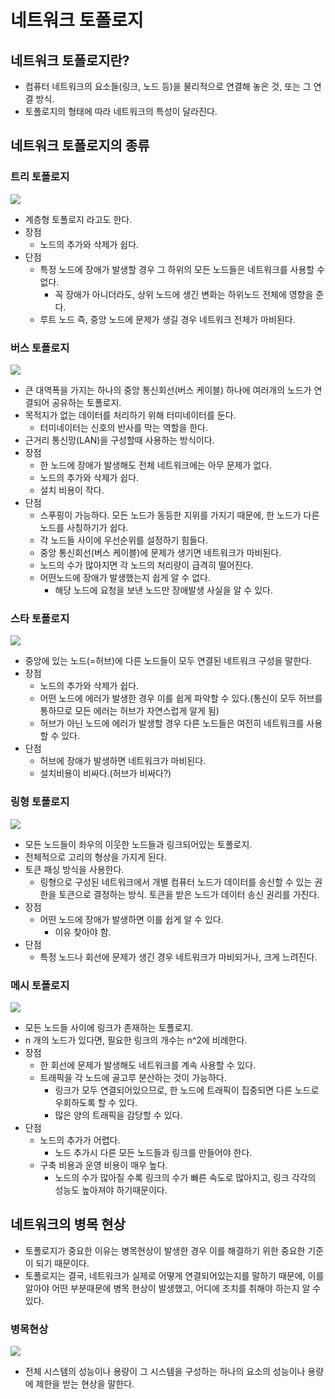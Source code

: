 # 네트워크 토폴로지
## 네트워크 토폴로지란?
- 컴퓨터 네트워크의 요소들(링크, 노드 등)을 물리적으로 연결해 놓은 것, 또는 그 연결 방식.
- 토폴로지의 형태에 따라 네트워크의 특성이 달라진다.
## 네트워크 토폴로지의 종류
### 트리 토폴로지
<img src="/이미지/네트워크/네트워크 토폴로지/트리 토폴로지.jpeg">

- 계층형 토폴로지 라고도 한다.
- 장점
    - 노드의 추가와 삭제가 쉽다.
- 단점
    - 특정 노드에 장애가 발생할 경우 그 하위의 모든 노드들은 네트워크를 사용할 수 없다.
        - 꼭 장애가 아니더라도, 상위 노드에 생긴 변화는 하위노드 전체에 영향을 준다.
    - 루트 노드 즉, 중앙 노드에 문제가 생길 경우 네트워크 전체가 마비된다.
### 버스 토폴로지
<img src="/이미지/네트워크/네트워크 토폴로지/버스 토폴로지.jpeg">

- 큰 대역폭을 가지는 하나의 중앙 통신회선(버스 케이블) 하나에 여러개의 노드가 연결되어 공유하는 토폴로지.
- 목적지가 없는 데이터를 처리하기 위해 터미네이터를 둔다.
    - 터미네이터는 신호의 반사를 막는 역할을 한다.
- 근거리 통신망(LAN)을 구성할때 사용하는 방식이다.
- 장점
    - 한 노드에 장애가 발생해도 전체 네트워크에는 아무 문제가 없다.
    - 노드의 추가와 삭제가 쉽다.
    - 설치 비용이 작다.
- 단점
    - 스푸핑이 가능하다. 모든 노드가 동등한 지위를 가지기 때문에, 한 노드가 다른 노드를 사칭하기가 쉽다.
    - 각 노드들 사이에 우선순위를 설정하기 힘들다. 
    - 중앙 통신회선(버스 케이블)에 문제가 생기면 네트워크가 마비된다.
    - 노드의 수가 많아지면 각 노드의 처리량이 급격히 떨어진다.
    - 어떤노드에 장애가 발생했는지 쉽게 알 수 없다.
        - 해당 노드에 요청을 보낸 노드만 장애발생 사실을 알 수 있다.
### 스타 토폴로지
<img src="/이미지/네트워크/네트워크 토폴로지/스타 토폴로지.jpeg">

- 중앙에 있는 노드(=허브)에 다른 노드들이 모두 연결된 네트워크 구성을 말한다.
- 장점
    - 노드의 추가와 삭제가 쉽다.
    - 어떤 노드에 에러가 발생한 경우 이를 쉽게 파악할 수 있다.(통신이 모두 허브를 통하므로 모든 에러는 허브가 자연스럽게 알게 됨)
    - 허브가 아닌 노드에 에러가 발생할 경우 다른 노드들은 여전히 네트워크를 사용할 수 있다.
- 단점
    - 허브에 장애가 발생하면 네트워크가 마비된다.
    - 설치비용이 비싸다.(허브가 비싸다?)
### 링형 토폴로지
<img src="/이미지/네트워크/네트워크 토폴로지/링형 토폴로지.jpeg">

- 모든 노드들이 좌우의 이웃한 노드들과 링크되어있는 토폴로지.
- 전체적으로 고리의 형상을 가지게 된다.
- 토큰 패싱 방식을 사용한다.
    - 링형으로 구성된 네트워크에서 개별 컴퓨터 노드가 데이터를 송신할 수 있는 권한을 토큰으로 결정하는 방식. 토큰을 받은 노드가 데이터 송신 권리를 가진다.
- 장점
    - 어떤 노드에 장애가 발생하면 이를 쉽게 알 수 있다.
        - 이유 찾아야 함.
- 단점
    - 특정 노드나 회선에 문제가 생긴 경우 네트워크가 마비되거나, 크게 느려진다.
### 메시 토폴로지
<img src="/이미지/네트워크/네트워크 토폴로지/메시 토폴로지.jpeg">

- 모든 노드들 사이에 링크가 존재하는 토폴로지.
- n 개의 노드가 있다면, 필요한 링크의 개수는 n^2에 비례한다.
- 장점
    - 한 회선에 문제가 발생해도 네트워크를 계속 사용할 수 있다.
    - 트래픽을 각 노드에 골고루 분산하는 것이 가능하다.
        - 링크가 모두 연결되어있으므로, 한 노드에 트래픽이 집중되면 다른 노드로 우회하도록 할 수 있다.
        - 많은 양의 트래픽을 감당할 수 있다.
- 단점
    - 노드의 추가가 어렵다.
        - 노드 추가시 다른 모든 노드들과 링크를 만들어야 한다.
    - 구축 비용과 운영 비용이 매우 높다.
        - 노드의 수가 많아질 수록 링크의 수가 빠른 속도로 많아지고, 링크 각각의 성능도 높아져야 하기때문이다.
## 네트워크의 병목 현상
- 토폴로지가 중요한 이유는 병목현상이 발생한 경우 이를 해결하기 위한 중요한 기준이 되기 때문이다.
- 토폴로지는 결국, 네트워크가 실제로 어떻게 연결되어있는지를 말하기 때문에, 이를 알아야 어떤 부분때문에 병목 현상이 발생했고, 어디에 조치를 취해야 하는지 알 수 있다.
### 병목현상
<img src="/이미지/네트워크/네트워크 토폴로지/병목현상.jpeg">

- 전체 시스템의 성능이나 용량이 그 시스템을 구성하는 하나의 요소의 성능이나 용량에 제한을 받는 현상을 말한다.
